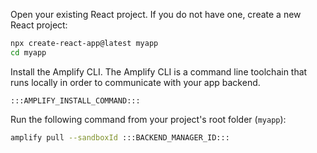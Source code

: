 Open your existing React project. If you do not have one, create a new React project:

```bash
npx create-react-app@latest myapp
cd myapp
```

Install the Amplify CLI. The Amplify CLI is a command line toolchain that runs locally in order to communicate with your app backend.

```
:::AMPLIFY_INSTALL_COMMAND:::
```

Run the following command from your project's root folder (`myapp`):

```bash
amplify pull --sandboxId :::BACKEND_MANAGER_ID:::
```
